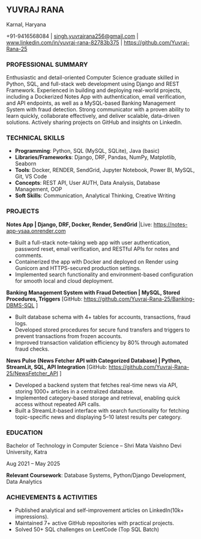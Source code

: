 ## YUVRAJ RANA
Karnal, Haryana

+91-9416568084 | singh.yuvrajrana256@gmail.com  | www.linkedin.com/in/yuvraj-rana-82783b375 | https://github.com/Yuvraj-Rana-25 

### PROFESSIONAL SUMMARY
Enthusiastic and detail-oriented Computer Science graduate skilled in Python, SQL, and full-stack web development using Django and REST Framework. Experienced in building and deploying real-world projects, including a Dockerized Notes App with authentication, email verification, and API endpoints, as well as a MySQL-based Banking Management System with fraud detection. Strong communicator with a proven ability to learn quickly, collaborate effectively, and deliver scalable, data-driven solutions. Actively sharing projects on GitHub and insights on LinkedIn.

### TECHNICAL SKILLS
- 	**Programming**: Python, SQL (MySQL, SQLite), Java (basic)
- 	**Libraries/Frameworks**: Django, DRF, Pandas, NumPy, Matplotlib, Seaborn  
- 	**Tools**: Docker, RENDER, SendGrid, Jupyter Notebook, Power BI, MySQL, Git, VS Code  
- 	**Concepts**: REST API, User AUTH, Data Analysis, Database Management, OOP
- 	**Soft Skills**: Communication, Analytical Thinking, Creative Writing

### PROJECTS
**Notes App | Django, DRF, Docker, Render, SendGrid** |Live: https://notes-app-ysaa.onrender.com
- Built a full-stack note-taking web app with user authentication, password reset, email verification, and RESTful APIs for notes and comments.
- Containerized the app with Docker and deployed on Render using Gunicorn and HTTPS-secured production settings.
- Implemented search functionality and environment-based configuration for smooth local and cloud deployment.

**Banking Management System with Fraud Detection | MySQL, Stored Procedures, Triggers**
[GitHub: https://github.com/Yuvraj-Rana-25/Banking-DBMS-SQL ]  
- Built database schema with 4+ tables for accounts, transactions, fraud logs.
- Developed stored procedures for secure fund transfers and triggers to prevent transactions from frozen accounts.  
- Improved transaction validation efficiency by 80% through automated fraud checks.  

**News Pulse (News Fetcher API with Categorized Database) | Python, StreamLit, SQL, API Integration**
[GitHub: https://github.com/Yuvraj-Rana-25/NewsFetcher_API ]  
- Developed a backend system that fetches real-time news via API, storing 1000+ articles in a centralized database.  
- Implemented category-based storage and retrieval, enabling quick access without repeated API calls.  
- Built a StreamLit-based interface with search functionality for fetching topic-specific news and displaying 5–10 latest results per category.

### EDUCATION
Bachelor of Technology in Computer Science – Shri Mata Vaishno Devi University, Katra

Aug 2021 – May 2025 

**Relevant Coursework**: Database Systems, Python/Django Development, Data Analytics

### ACHIEVEMENTS & ACTIVITIES  
- Published analytical and self-improvement articles on LinkedIn(10k+ impressions).  
- Maintained 7+ active GitHub repositories with practical projects. 
- Solved 50+ SQL challenges on LeetCode (Top SQL Batch)
